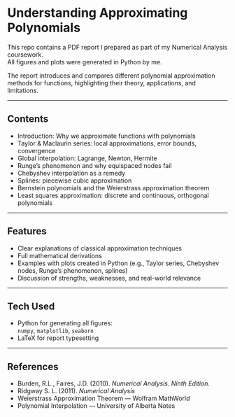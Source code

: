 # Understanding Approximating Polynomials

This repo contains a PDF report I prepared as part of my Numerical Analysis coursework.  
All figures and plots were generated in Python by me.

The report introduces and compares different polynomial approximation methods for functions, highlighting their theory, applications, and limitations.

---

## Contents

- Introduction: Why we approximate functions with polynomials  
- Taylor & Maclaurin series: local approximations, error bounds, convergence  
- Global interpolation: Lagrange, Newton, Hermite  
- Runge’s phenomenon and why equispaced nodes fail  
- Chebyshev interpolation as a remedy  
- Splines: piecewise cubic approximation  
- Bernstein polynomials and the Weierstrass approximation theorem  
- Least squares approximation: discrete and continuous, orthogonal polynomials  

---

## Features

- Clear explanations of classical approximation techniques  
- Full mathematical derivations  
- Examples with plots created in Python (e.g., Taylor series, Chebyshev nodes, Runge’s phenomenon, splines)  
- Discussion of strengths, weaknesses, and real-world relevance  

---

## Tech Used

- Python for generating all figures:  
  `numpy`, `matplotlib`, `seaborn`  
- LaTeX for report typesetting  

---

## References

- Burden, R.L., Faires, J.D. (2010). *Numerical Analysis. Ninth Edition.*
- Ridgway S. L. (2011). *Numerical Analysis*
- Weierstrass Approximation Theorem — Wolfram MathWorld  
- Polynomial Interpolation — University of Alberta Notes  
